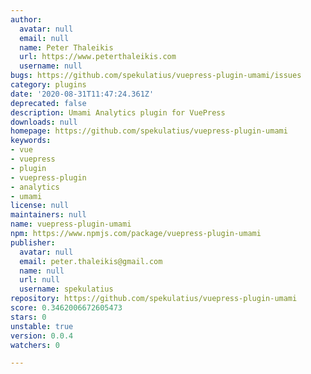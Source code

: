 ```yaml
---
author:
  avatar: null
  email: null
  name: Peter Thaleikis
  url: https://www.peterthaleikis.com
  username: null
bugs: https://github.com/spekulatius/vuepress-plugin-umami/issues
category: plugins
date: '2020-08-31T11:47:24.361Z'
deprecated: false
description: Umami Analytics plugin for VuePress
downloads: null
homepage: https://github.com/spekulatius/vuepress-plugin-umami
keywords:
- vue
- vuepress
- plugin
- vuepress-plugin
- analytics
- umami
license: null
maintainers: null
name: vuepress-plugin-umami
npm: https://www.npmjs.com/package/vuepress-plugin-umami
publisher:
  avatar: null
  email: peter.thaleikis@gmail.com
  name: null
  url: null
  username: spekulatius
repository: https://github.com/spekulatius/vuepress-plugin-umami
score: 0.3462006672605473
stars: 0
unstable: true
version: 0.0.4
watchers: 0

---
```


